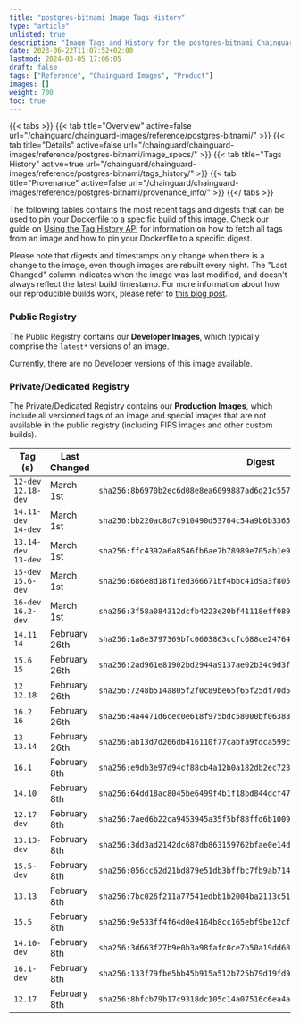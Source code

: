 ```yaml
---
title: "postgres-bitnami Image Tags History"
type: "article"
unlisted: true
description: "Image Tags and History for the postgres-bitnami Chainguard Image"
date: 2023-06-22T11:07:52+02:00
lastmod: 2024-03-05 17:06:05
draft: false
tags: ["Reference", "Chainguard Images", "Product"]
images: []
weight: 700
toc: true
---
```


{{< tabs >}}
{{< tab title="Overview" active=false url="/chainguard/chainguard-images/reference/postgres-bitnami/" >}}
{{< tab title="Details" active=false url="/chainguard/chainguard-images/reference/postgres-bitnami/image_specs/" >}}
{{< tab title="Tags History" active=true url="/chainguard/chainguard-images/reference/postgres-bitnami/tags_history/" >}}
{{< tab title="Provenance" active=false url="/chainguard/chainguard-images/reference/postgres-bitnami/provenance_info/" >}}
{{</ tabs >}}

The following tables contains the most recent tags and digests that can be used to pin your Dockerfile to a specific build of this image. Check our guide on [Using the Tag History API](/chainguard/chainguard-images/using-the-tag-history-api/) for information on how to fetch all tags from an image and how to pin your Dockerfile to a specific digest.

Please note that digests and timestamps only change when there is a change to the image, even though images are rebuilt every night. The "Last Changed" column indicates when the image was last modified, and doesn't always reflect the latest build timestamp. For more information about how our reproducible builds work, please refer to [this blog post](https://www.chainguard.dev/unchained/reproducing-chainguards-reproducible-image-builds).

### Public Registry
The Public Registry contains our **Developer Images**, which typically comprise the `latest*` versions of an image.

Currently, there are no Developer versions of this image available.

### Private/Dedicated Registry
The Private/Dedicated Registry contains our **Production Images**, which include all versioned tags of an image and special images that are not available in the public registry (including FIPS images and other custom builds).

| Tag (s)               | Last Changed  | Digest                                                                    |
|-----------------------|---------------|---------------------------------------------------------------------------|
|  `12-dev` `12.18-dev` | March 1st     | `sha256:8b6970b2ec6d08e8ea6099887ad6d21c55776d9d1e97278c639af541b6c0e408` |
|  `14.11-dev` `14-dev` | March 1st     | `sha256:bb220ac8d7c910490d53764c54a9b6b3365cbbb34d25f902212d7f419fefa230` |
|  `13.14-dev` `13-dev` | March 1st     | `sha256:ffc4392a6a8546fb6ae7b78989e705ab1e9837e66059f53876499284bc06b0c9` |
|  `15-dev` `15.6-dev`  | March 1st     | `sha256:686e8d18f1fed366671bf4bbc41d9a3f805a6e6d83be92c0dd946d4910f853f0` |
|  `16-dev` `16.2-dev`  | March 1st     | `sha256:3f58a084312dcfb4223e20bf41118eff089e04ad06fdc9cfb60fea53f4e5ddfa` |
|  `14.11` `14`         | February 26th | `sha256:1a8e3797369bfc0603863ccfc688ce24764e3f3c755fcd8fb4016c3b2387df83` |
|  `15.6` `15`          | February 26th | `sha256:2ad961e81902bd2944a9137ae02b34c9d3fa46396a4b238980ac1d80ddc6ab89` |
|  `12` `12.18`         | February 26th | `sha256:7248b514a805f2f0c89be65f65f25df70d56ab6d41077bd7690abaee54e49bbe` |
|  `16.2` `16`          | February 26th | `sha256:4a4471d6cec0e618f975bdc58000bf0638365e04e2e06f4860857805af7d3fa8` |
|  `13` `13.14`         | February 26th | `sha256:ab13d7d266db416110f77cabfa9fdca599cc52d9e602294d4d9ba255c92e7404` |
|  `16.1`               | February 8th  | `sha256:e9db3e97d94cf88cb4a12b0a182db2ec723c58c0e18002e06f9a6c2c5483aba7` |
|  `14.10`              | February 8th  | `sha256:64dd18ac8045be6499f4b1f18bd844dcf47f2a4cd3f3b7f3201b1ea934589dd1` |
|  `12.17-dev`          | February 8th  | `sha256:7aed6b22ca9453945a35f5bf88ffd6b100919131572239092b8768001cc23719` |
|  `13.13-dev`          | February 8th  | `sha256:3dd3ad2142dc687db863159762bfae0e14d6a5f42b40d6cd481c37103f814c88` |
|  `15.5-dev`           | February 8th  | `sha256:056cc62d21bd879e51db3bffbc7fb9ab71438a95bd6336d696428ceb95a12f6f` |
|  `13.13`              | February 8th  | `sha256:7bc026f211a77541edbb1b2004ba2113c5173ac766b113780af08b9fc252d6fc` |
|  `15.5`               | February 8th  | `sha256:9e533ff4f64d0e4164b8cc165ebf9be12cf656fc1df531aacb525329346ea521` |
|  `14.10-dev`          | February 8th  | `sha256:3d663f27b9e0b3a98fafc0ce7b50a19dd683bc797104202f7c32bce3fd5864bb` |
|  `16.1-dev`           | February 8th  | `sha256:133f79fbe5bb45b915a512b725b79d19fd9fd3a98caeb01b6c36685390183663` |
|  `12.17`              | February 8th  | `sha256:8bfcb79b17c9318dc105c14a07516c6ea4a411233949e9b2bb1619a4c7e46f2f` |

